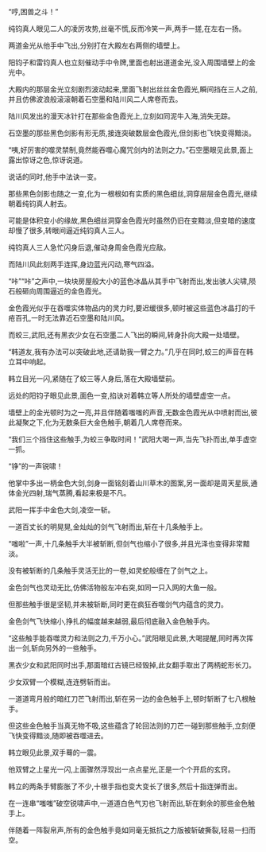
“哼,困兽之斗！”

纯钧真人眼见二人的凌厉攻势,丝毫不慌,反而冷笑一声,两手一搓,在左右一扬。

两道金光从他手中飞出,分别打在大殿左右两侧的墙壁上。

阳钧子和雷钧真人也立刻催动手中令牌,里面也射出道道金光,没入周围墙壁上的金光中。

大殿内的那层金光立刻剧烈波动起来,里面飞射出丝丝金色霞光,瞬间挡在三人之前,并且仿佛波浪般滚滚朝着石空墨和陆川风二人席卷而去。

陆川风发出的漫天冰针打在那些金色霞光上,立刻如同泥牛入海,消失无踪。

石空墨的那些黑色剑影有形无质,接连突破数层金色霞光,但剑影也飞快变得黯淡。

“咦,好厉害的噬灵禁制,竟然能吞噬心魔咒剑内的法则之力。”石空墨眼见此景,面上露出惊讶之色,惊讶说道。

说话的同时,他手中法诀一变。

那些黑色剑影也随之一变,化为一根根如有实质的黑色细丝,洞穿层层金色霞光,继续朝着纯钧真人射去。

可能是体积变小的缘故,黑色细丝洞穿金色霞光时虽然仍旧在变黯淡,但变暗的速度却慢了很多,转眼间逼近纯钧真人三人。

纯钧真人三人急忙闪身后退,催动身周金色霞光应敌。

而陆川风此刻两手连挥,身边蓝光闪动,寒气四溢。

“咔”“咔”之声中,一块块房屋般大小的蓝色冰晶从其手中飞射而出,发出骇人尖啸,陨石般砸向周围逼近的金色霞光。

金色霞光似乎在吞噬实体物品内的灵力时,要迟缓很多,顿时被这些蓝色冰晶打的千疮百孔,一时无法靠近石空墨和陆川风。

而蛟三,武阳,还有黑衣少女在石空墨二人飞出的瞬间,转身扑向大殿一处墙壁。

“韩道友,我有办法可以突破此地,还请助我一臂之力。”几乎在同时,蛟三的声音在韩立耳中响起。

韩立目光一闪,紧随在了蛟三等人身后,落在大殿墙壁前。

远处的阳钧子眼见此景,面色一变,掐诀对着韩立等人所处的墙壁虚空一点。

墙壁上的金光顿时为之一亮,并且伴随着嗤嗤的声音,无数金色霞光从中喷射而出,彼此凝聚之下,化为无数条巨大金色触手,朝着几人席卷而来。

“我们三个挡住这些触手,为蛟三争取时间！”武阳大喝一声,当先飞扑而出,单手虚空一抓。

“铮”的一声锐啸！

他掌中多出一柄金色大剑,剑身一面铭刻着山川草木的图案,另一面却是周天星辰,通体金光四射,瑞气蒸腾,看起来极是不凡。

武阳一挥手中金色大剑,凌空一斩。

一道百丈长的明晃晃,金灿灿的剑气飞射而出,斩在十几条触手上。

“嗤啦”一声,十几条触手大半被斩断,但剑气也缩小了很多,并且光泽也变得非常黯淡。

没有被斩断的几条触手灵活无比的一卷,如灵蛇般缠在了剑气之上。

金色剑气也灵动无比,仿佛活物般左冲右突,如同一只入网的大鱼一般。

但那些触手很是坚韧,并未被斩断,同时更在疯狂吞噬剑气内蕴含的灵力。

金色剑气飞快缩小,挣扎的幅度越来越弱,最后彻底融入金色触手内。

“这些触手能吞噬灵力和法则之力,千万小心。”武阳眼见此景,大喝提醒,同时再次挥出一剑,斩向另外的一些触手。

黑衣少女和武阳同时出手,那面暗红古镜已经毁掉,此女翻手取出了两柄蛇形长刀。

少女双臂一个模糊,连连劈斩而出。

一道道弯月般的暗红刀芒飞射而出,斩在另一边的金色触手上,顿时斩断了七八根触手。

但这些金色触手当真无物不吸,这些蕴含了轮回法则的刀芒一碰到那些触手,立刻便飞快变得黯淡,随即被吞噬进去。

韩立眼见此景,双手蓦的一震。

他双臂之上星光一闪,上面骤然浮现出一点点星光,正是一个个开启的玄窍。

韩立的两条手臂膨胀了不少,十根手指也变大变长了很多,然后十指连弹而出。

在一连串“嗤嗤”破空锐啸声中,一道道白色气刃也飞射而出,斩在剩余的那些金色触手上。

伴随着一阵裂帛声,所有的金色触手竟如同毫无抵抗之力版被斩破撕裂,轻易一扫而空。